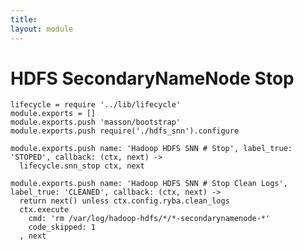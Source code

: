 ```yaml
---
title: 
layout: module
---
```


# HDFS SecondaryNameNode Stop

    lifecycle = require '../lib/lifecycle'
    module.exports = []
    module.exports.push 'masson/bootstrap'
    module.exports.push require('./hdfs_snn').configure

    module.exports.push name: 'Hadoop HDFS SNN # Stop', label_true: 'STOPED', callback: (ctx, next) ->
      lifecycle.snn_stop ctx, next

    module.exports.push name: 'Hadoop HDFS SNN # Stop Clean Logs', label_true: 'CLEANED', callback: (ctx, next) ->
      return next() unless ctx.config.ryba.clean_logs
      ctx.execute
        cmd: 'rm /var/log/hadoop-hdfs/*/*-secondarynamenode-*'
        code_skipped: 1
      , next
